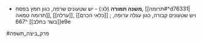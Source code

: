 * **משנה תמורה** (לג:) - יש שטעונים שרפה, כגון חמץ בפסח, [[תרומה#^d76331|תרומה טמאה]], [[ערלה]], [[כלאי הכרם]] ; ויש שטעונים קבורה, כגון עגלה ערופה, [[בשר בחלב]] ^667e9e

#פרק_ביצה_תשפה 